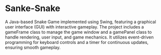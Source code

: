 # Sanke-Snake

A Java-based Snake Game implemented using Swing, featuring a graphical user interface (GUI) with interactive gameplay. The project includes a gameFrame class to manage the game window and a gamePanel class to handle rendering, user input, and game mechanics. It utilizes event-driven programming for keyboard controls and a timer for continuous updates, ensuring smooth gameplay.
